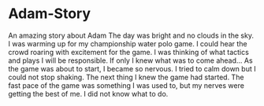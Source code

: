 # Adam-Story
An amazing story about Adam
The day was bright and no clouds in the sky.
I was warming up for my championship water polo game.
I could hear the crowd roaring with excitement for the game.
I was thinking of what tactics and plays I will be responsible.
If only I knew what was to come ahead...
As the game was about to start, I became so nervous.
I tried to calm down but I could not stop shaking.
The next thing I knew the game had started.
The fast pace of the game was something I was used to, but my nerves were getting the best of me.
I did not know what to do.
